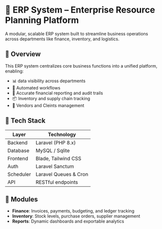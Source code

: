 # 🏢 ERP System – Enterprise Resource Planning Platform

A modular, scalable ERP system built to streamline business operations across departments like finance, inventory, and logistics.

## 🚀 Overview

This ERP system centralizes core business functions into a unified platform, enabling:

- 📊 data visibility across departments
- 🔄 Automated workflows
- 🧾 Accurate financial reporting and audit trails
- 📦 Inventory and supply chain tracking
- 👥 Vendors and Cleints management

## 🧰 Tech Stack

| Layer        | Technology             |
|--------------|------------------------|
| Backend      | Laravel (PHP 8.x)      |
| Database     | MySQL / Sqlite 	    |
| Frontend     | Blade, Tailwind CSS    |
| Auth         | Laravel Sanctum 	    |
| Scheduler    | Laravel Queues & Cron  |
| API          | RESTful endpoints      |

## 📁 Modules

- **Finance**: Invoices, payments, budgeting, and ledger tracking
- **Inventory**: Stock levels, purchase orders, supplier management
- **Reports**: Dynamic dashboards and exportable analytics

